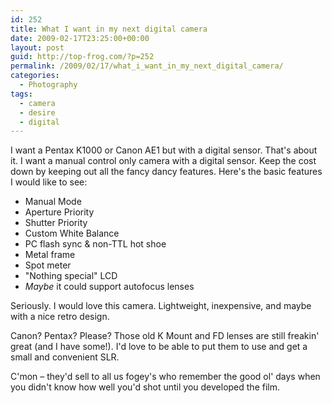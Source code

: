 ```yaml
---
id: 252
title: What I want in my next digital camera
date: 2009-02-17T23:25:00+00:00
layout: post
guid: http://top-frog.com/?p=252
permalink: /2009/02/17/what_i_want_in_my_next_digital_camera/
categories:
  - Photography
tags:
  - camera
  - desire
  - digital
---
```

I want a Pentax K1000 or Canon AE1 but with a digital sensor. That's about it. I want a manual control only camera with a digital sensor. Keep the cost down by keeping out all the fancy dancy features. Here's the basic features I would like to see:

  * Manual Mode 
  * Aperture Priority 
  * Shutter Priority 
  * Custom White Balance 
  * PC flash sync & non-TTL hot shoe 
  * Metal frame 
  * Spot meter 
  * "Nothing special" LCD 
  * _Maybe_ it could support autofocus lenses 

Seriously. I would love this camera. Lightweight, inexpensive, and maybe with a nice retro design.

Canon? Pentax? Please? Those old K Mount and FD lenses are still freakin' great (and I have some!). I'd love to be able to put them to use and get a small and convenient SLR.

C'mon – they'd sell to all us fogey's who remember the good ol' days when you didn't know how well you'd shot until you developed the film.